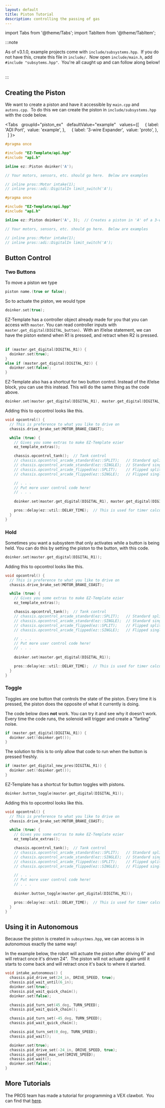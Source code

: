```yaml
---
layout: default
title: Piston Tutorial
description: controlling the passing of gas
---
```


import Tabs from '@theme/Tabs';
import TabItem from '@theme/TabItem';

:::note

As of v3.1.0, example projects come with `include/subsystems.hpp`.  If you do not have this, create this file in `include/`.  Now open `include/main.h`, add `#include "subsytems.hpp"`.  You're all caught up and can follow along below!  

:::

## Creating the Piston
We want to create a piston and have it accessible by `main.cpp` and `autons.cpp`.  To do this we can create the piston in `include/subsystems.hpp` with the code below.  



<Tabs
  groupId="piston_ex"
  defaultValue="example"
  values={[
    { label: 'ADI Port',  value: 'example', },
    { label: '3-wire Expander',  value: 'proto', },
  ]
}>

<TabItem value="example">

```cpp
#pragma once

#include "EZ-Template/api.hpp"
#include "api.h"

inline ez::Piston doinker('A');

// Your motors, sensors, etc. should go here.  Below are examples

// inline pros::Motor intake(1);
// inline pros::adi::DigitalIn limit_switch('A');
```
</TabItem>


<TabItem value="proto">

```cpp
#pragma once

#include "EZ-Template/api.hpp"
#include "api.h"

inline ez::Piston doinker('A', 3);  // Creates a piston in 'A' of a 3-wire Expander in port 3

// Your motors, sensors, etc. should go here.  Below are examples

// inline pros::Motor intake(1);
// inline pros::adi::DigitalIn limit_switch('A');
```
</TabItem>
</Tabs>


## Button Control

### Two Buttons
To move a piston we type
```cpp
piston name.(true or false);
```

So to actuate the piston, we would type
```cpp
doinker.set(true);  
```

EZ-Template has a controller object already made for you that you can access with `master`.  You can read controller inputs with `master.get_digital(DIGITAL_button)`.  With an if/else statement, we can have the piston extend when R1 is pressed, and retract when R2 is pressed.  
```cpp
if (master.get_digital(DIGITAL_R1)) {
  doinker.set(true);
} 
else if (master.get_digital(DIGITAL_R2)) {
  doinker.set(false);
} 
```

EZ-Template also has a shortcut for two button control.  Instead of the if/else block, you can use this instead.  This will do the same thing as the code above.  
```cpp
doinker.set(master.get_digital(DIGITAL_R1), master.get_digital(DIGITAL_R2));
```

Adding this to opcontrol looks like this.  
```cpp
void opcontrol() {
  // This is preference to what you like to drive on
  chassis.drive_brake_set(MOTOR_BRAKE_COAST);

  while (true) {
    // Gives you some extras to make EZ-Template ezier
    ez_template_extras();

    chassis.opcontrol_tank();  // Tank control
    // chassis.opcontrol_arcade_standard(ez::SPLIT);   // Standard split arcade
    // chassis.opcontrol_arcade_standard(ez::SINGLE);  // Standard single arcade
    // chassis.opcontrol_arcade_flipped(ez::SPLIT);    // Flipped split arcade
    // chassis.opcontrol_arcade_flipped(ez::SINGLE);   // Flipped single arcade

    // . . .
    // Put more user control code here!
    // . . .
    
    doinker.set(master.get_digital(DIGITAL_R1), master.get_digital(DIGITAL_R2));

    pros::delay(ez::util::DELAY_TIME);  // This is used for timer calculations!  Keep this ez::util::DELAY_TIME
  }
}
```

### Hold
Sometimes you want a subsystem that only activates while a button is being held.  You can do this by setting the piston to the button, with this code.  
```cpp
doinker.set(master.get_digital(DIGITAL_R1));
```

Adding this to opcontrol looks like this.  
```cpp
void opcontrol() {
  // This is preference to what you like to drive on
  chassis.drive_brake_set(MOTOR_BRAKE_COAST);

  while (true) {
    // Gives you some extras to make EZ-Template ezier
    ez_template_extras();

    chassis.opcontrol_tank();  // Tank control
    // chassis.opcontrol_arcade_standard(ez::SPLIT);   // Standard split arcade
    // chassis.opcontrol_arcade_standard(ez::SINGLE);  // Standard single arcade
    // chassis.opcontrol_arcade_flipped(ez::SPLIT);    // Flipped split arcade
    // chassis.opcontrol_arcade_flipped(ez::SINGLE);   // Flipped single arcade

    // . . .
    // Put more user control code here!
    // . . .
    
    doinker.set(master.get_digital(DIGITAL_R1));

    pros::delay(ez::util::DELAY_TIME);  // This is used for timer calculations!  Keep this ez::util::DELAY_TIME
  }
}
```

### Toggle
Toggles are one button that controls the state of the piston.  Every time it is pressed, the piston does the opposite of what it currently is doing.  

The code below does **not** work.  You can try it and see why it doesn't work.  Every time the code runs, the solenoid will trigger and create a "farting" noise.  
```cpp
if (master.get_digital(DIGITAL_R1)) {
  doinker.set(!doinker.get());
} 
```

The solution to this is to only allow that code to run when the button is pressed freshly.  
```cpp
if (master.get_digital_new_pres(DIGITAL_R1)) {
  doinker.set(!doinker.get());
} 
```


EZ-Template has a shortcut for button toggles with pistons.  
```cpp
doinker.button_toggle(master.get_digital(DIGITAL_R1));
```

Adding this to opcontrol looks like this.  
```cpp
void opcontrol() {
  // This is preference to what you like to drive on
  chassis.drive_brake_set(MOTOR_BRAKE_COAST);

  while (true) {
    // Gives you some extras to make EZ-Template ezier
    ez_template_extras();

    chassis.opcontrol_tank();  // Tank control
    // chassis.opcontrol_arcade_standard(ez::SPLIT);   // Standard split arcade
    // chassis.opcontrol_arcade_standard(ez::SINGLE);  // Standard single arcade
    // chassis.opcontrol_arcade_flipped(ez::SPLIT);    // Flipped split arcade
    // chassis.opcontrol_arcade_flipped(ez::SINGLE);   // Flipped single arcade

    // . . .
    // Put more user control code here!
    // . . .
    
    doinker.button_toggle(master.get_digital(DIGITAL_R1));

    pros::delay(ez::util::DELAY_TIME);  // This is used for timer calculations!  Keep this ez::util::DELAY_TIME
  }
}
```



## Using it in Autonomous
Because the piston is created in `subsystmes.hpp`, we can access is in autonomous exactly the same way!  

In the example below, the robot will actuate the piston after driving 6" and will retract once it's driven 24".  The piston will not actuate again until it starts to come back and will retract once it's back to where it started.  
```cpp
void intake_autonomous() {
  chassis.pid_drive_set(24_in, DRIVE_SPEED, true);
  chassis.pid_wait_until(6_in);
  doinker.set(true);
  chassis.pid_wait_quick_chain();
  doinker.set(false);

  chassis.pid_turn_set(45_deg, TURN_SPEED);
  chassis.pid_wait_quick_chain();

  chassis.pid_turn_set(-45_deg, TURN_SPEED);
  chassis.pid_wait_quick_chain();

  chassis.pid_turn_set(0_deg, TURN_SPEED);
  chassis.pid_wait();

  doinker.set(true);
  chassis.pid_drive_set(-24_in, DRIVE_SPEED, true);
  chassis.pid_speed_max_set(DRIVE_SPEED);  
  chassis.pid_wait();
  doinker.set(false);
}
```

## More Tutorials
The PROS team has made a tutorial for programming a VEX clawbot.  You can find that [here](https://pros.cs.purdue.edu/v5/tutorials/walkthrough/clawbot.html).